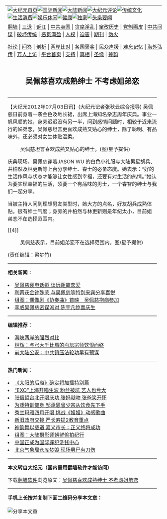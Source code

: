 <a name="1" id="1" target="_blank"></a><span id="1"></span>
<table align=center border="0"><tr><td colspan="2" VALIGN=TOP><a href="https://github.com/vkkpsn345/djy/blob/master/gb/nf1351518.md#1"><img src="https://raw.githubusercontent.com/vkkpsn345/www/master/t/djy/1.jpg" title="大纪元首页" alt="大纪元首页"></a><a href="https://github.com/vkkpsn345/djy/blob/master/gb/n24hr.md#1"><img src="https://raw.githubusercontent.com/vkkpsn345/www/master/t/djy/3.jpg" title="国际新闻" alt="国际新闻"></a><a href="https://github.com/vkkpsn345/djy/blob/master/gb/nsc413.md#1"><img src="https://raw.githubusercontent.com/vkkpsn345/www/master/t/djy/4.jpg" title="大陆新闻" alt="大陆新闻"></a><a href="https://github.com/vkkpsn345/djy/blob/master/gb/news392.md#1"><img src="https://raw.githubusercontent.com/vkkpsn345/www/master/t/djy/5.jpg" title="大纪元评论" alt="大纪元评论"></a><a href="https://github.com/vkkpsn345/djy/blob/master/gb/news2007.md#1"><img src="https://raw.githubusercontent.com/vkkpsn345/www/master/t/djy/6.jpg" title="传统文化" alt="传统文化"></a><a href="https://github.com/vkkpsn345/djy/blob/master/gb/news2008.md#1"><img src="https://raw.githubusercontent.com/vkkpsn345/www/master/t/djy/7.jpg" title="生活消费" alt="生活消费"></a><a href="https://github.com/vkkpsn345/djy/blob/master/gb/ncyule.md#1"><img src="https://raw.githubusercontent.com/vkkpsn345/www/master/t/djy/8.jpg" title="娱乐休闲" alt="娱乐休闲"></a><a href="https://github.com/vkkpsn345/djy/blob/master/gb/nsc1002.md#1"><img src="https://raw.githubusercontent.com/vkkpsn345/www/master/t/djy/9.jpg" title="健康" alt="健康"></a><a href="https://github.com/vkkpsn345/djy/blob/master/gb/nf6092.md#1"><img src="https://raw.githubusercontent.com/vkkpsn345/www/master/t/djy/10a.jpg" title="独家" alt="独家"></a><a href="https://github.com/vkkpsn345/djy/blob/master/gb/nf4514.md#1"><img src="https://raw.githubusercontent.com/vkkpsn345/www/master/t/djy/12a.jpg" title="头条要闻" alt="头条要闻"></a></td></tr>
<tr><td colspan="2" VALIGN=TOP><a target="_blank" href="https://github.com/vkkpsn345/www/blob/master/README.md?zsrh#1">翻墙</a> | <a target="_blank" href="https://github.com/vkkpsn345/djy/blob/master/gb/nf5657.md#1">三退</a> | <a target="_blank" href="https://github.com/vkkpsn345/djy/blob/master/gb/nf6124.md#1">诉江</a> | <a target="_blank" href="https://github.com/vkkpsn345/djy/blob/master/gb/nf1176117.md#1">中共卖国</a> | <a target="_blank" href="https://github.com/vkkpsn345/djy/blob/master/gb/nf5773.md#1">贪腐淫乱</a> | <a target="_blank" href="https://github.com/vkkpsn345/djy/blob/master/gb/nf1176115.md#1">窜改历史</a> | <a target="_blank" href="https://github.com/vkkpsn345/djy/blob/master/gb/nf1176107.md#1">党魁画皮</a> | <a target="_blank" href="https://github.com/vkkpsn345/djy/blob/master/gb/nf1320400.md#1">中共间谍</a> | <a target="_blank" href="https://github.com/vkkpsn345/djy/blob/master/gb/nf1176114.md#1">破坏传统</a> | <a target="_blank" href="https://github.com/vkkpsn345/ntdtv/blob/master/gb/prog447_1.md#1">恶贯满盈</a> | <a target="_blank" href="https://github.com/vkkpsn345/djy/blob/master/gb/ncid278.md#1">人权</a> | <a target="_blank" href="https://github.com/vkkpsn345/djy/blob/master/gb/nf1176111.md#1">迫害</a> | <a target="_blank" href="https://gitlab.com/szzdlab/mh-qikan/blob/master/README.md#1">期刊</a> | <a target="_blank" href="https://github.com/vkkpsn345/djy/blob/master/gb/nf5562.md#1">伪火</a></p><p><a target="_blank" href="https://github.com/vkkpsn345/djy/blob/master/gb/9p.md#1">社论</a> | <a target="_blank" href="https://github.com/vkkpsn345/djy/blob/master/gb/nf4378.md#1">问答</a> | <a target="_blank" href="https://github.com/vkkpsn345/djy/blob/master/gb/nf5792.md#1">剖析</a> | <a target="_blank" href="https://github.com/vkkpsn345/djy/blob/master/gb/nf5735.md#1">两岸比对</a> | <a target="_blank" href="https://github.com/vkkpsn345/djy/blob/master/gb/nf6119.md#1">各国褒奖</a> | <a target="_blank" href="https://github.com/vkkpsn345/djy/blob/master/gb/nf6120.md#1">民众声援</a> | <a target="_blank" href="https://github.com/vkkpsn345/djy/blob/master/gb/nf1188594.md#1">难忘记忆</a> | <a target="_blank" href="https://github.com/vkkpsn345/djy/blob/master/gb/nf3180.md#1">海外弘传</a> | <a target="_blank" href="https://github.com/vkkpsn345/djy/blob/master/gb/nf5410.md#1">万人上访</a> | <a target="_blank" href="https://github.com/vkkpsn345/www/blob/master/README.md?zsrh#1">平台首页</a> | <a target="_blank" href="https://github.com/vkkpsn345/djy/blob/master/gb/nf4386.md#1">支持</a> | <a target="_blank" href="https://github.com/vkkpsn345/djy/blob/master/gb/nf4389.md#1">真相</a> | <a target="_blank" href="https://github.com/vkkpsn345/djy/blob/master/gb/nf5790.md#1">圣缘</a> | <a target="_blank" href="https://github.com/vkkpsn345/djy/blob/master/gb/nf4786.md#1">神韵</a></td></tr>
<tr><td VALIGN=TOP width="626"><h2 align=center>吴佩慈喜欢成熟绅士 不考虑姐弟恋</h2>

<h6></h6>
<hr>
	<p>【大纪元2012年07月03日讯】(大纪元记者张秋云综合报导) <ahref="https://github.com/vkkpsn345/djy/blob/master/gb/tag/%E5%90%B4%E4%BD%A9%E6%85%88.md#1">吴佩慈</a>日前身着一袭金色及地长裙，出席上海知名杂志周年庆典。事业一帆风顺的她，身旁迟迟没有另一半，问到感情问题时，相较于近来流行的姊弟恋，吴佩慈坦言更喜欢成熟又贴心的绅士，除了聪明、有品味外，还必须对女生体贴温柔。<br />
	<figure id="attachment_6601259" aria-describedby="caption-attachment-6601259" style="width: 400px" class="wp-caption aligncenter"><ahref=" https://i.epochtimes.com/assets/uploads/2012/07/1207021325031487.jpg" target="_blank" rel="noreferrer noopener"></a><figcaption id="caption-attachment-6601259" class="wp-caption-text"><ahref="https://github.com/vkkpsn345/djy/blob/master/gb/tag/%E5%90%B4%E4%BD%A9%E6%85%88.md#1">吴佩慈</a>坦言喜欢成熟又贴心的绅士。(图/星予提供)</figcaption></figure></p>
<p>庆典现场，吴佩慈穿着JASON WU 的白色小礼服与大陆男星<ahref="https://github.com/vkkpsn345/djy/blob/master/gb/tag/%E8%83%A1%E5%85%B5.md#1">胡兵</a>、<ahref="https://github.com/vkkpsn345/djy/blob/master/gb/tag/%E4%BA%95%E6%9F%8F%E7%84%B6.md#1">井柏然</a>及<ahref="https://github.com/vkkpsn345/djy/blob/master/gb/tag/%E6%9E%97%E6%9B%B4%E6%96%B0.md#1">林更新</a>等上台分享绅士、睿士的必备态度。她表示：“好的生活作风与状态才能够让女性感到幸福，还要有对生活的热情。”她认为要实现幸福的生活，须要一个有品味的男士，一个睿智的绅士与我们一起分享。 </p>
<p>当被主持人问到理想男友类型时，她大方的点名，好友<ahref="https://github.com/vkkpsn345/djy/blob/master/gb/tag/%E8%83%A1%E5%85%B5.md#1">胡兵</a>成熟体贴，很有绅士气度；身旁的<ahref="https://github.com/vkkpsn345/djy/blob/master/gb/tag/%E4%BA%95%E6%9F%8F%E7%84%B6.md#1">井柏然</a>与<ahref="https://github.com/vkkpsn345/djy/blob/master/gb/tag/%E6%9E%97%E6%9B%B4%E6%96%B0.md#1">林更新</a>则是年纪太小，目前姐弟恋不在选择范围内。</p>
<p>[[4]]<br />
	<figure id="attachment_6601266" aria-describedby="caption-attachment-6601266" style="width: 400px" class="wp-caption aligncenter"><ahref=" https://i.epochtimes.com/assets/uploads/2012/07/1207021325161487.jpg" target="_blank" rel="noreferrer noopener"></a><figcaption id="caption-attachment-6601266" class="wp-caption-text">吴佩慈表示，目前姐弟恋不在选择范围内。图/星予提供)</figcaption></figure></p>
<p>(责任编辑：梁梦竹)</p>
	
<hr>


<strong>相关新闻：</strong>
<li><a href="https://github.com/vkkpsn345/djy/blob/master/gb/8/10/22/n2304766.md#1">吴佩慈褒电话粥 谈远距离恋爱</a></li>
<li><a href="https://github.com/vkkpsn345/djy/blob/master/gb/8/11/4/n2319279.md#1">利菁获金钟殊荣 与吴佩慈等特别来宾分享喜悦</a></li>
<li><a href="https://github.com/vkkpsn345/djy/blob/master/gb/9/1/23/n2407025.md#1">组图：偶像剧《协奏曲》首映　吴佩慈抱病参加</a></li>
<li><a href="https://github.com/vkkpsn345/djy/blob/master/gb/9/1/28/n2411134.md#1">李威吴佩慈密谋派对 陈宇凡惊喜庆生</a></li>
<hr>


<strong>编辑推荐：</strong>
<li><a href="https://github.com/upjkzu3674/djy/blob/master/gb/8/12/18/n2367165.md?dfh#1" target="_blank">海峡两岸的强烈对比</a></li><li><a href="https://github.com/tsiac2612/djy/blob/master/gb/19/2/2/n11020634.md#1" target="_blank">林辉：与张大千比肩的画坛宗师饮恨而终</a></li><li><a href="https://github.com/tsiac2612/djy/blob/master/gb/19/6/28/n11352168.md#1" target="_blank">前大陆公安：中共镇压法轮功早有预谋</a></li>
<hr>

<strong>热门新闻：</strong>
<li><a href="https://github.com/vkkpsn345/djy/blob/master/gb/16/3/30/n7472360.md#1">《太阳的后裔》确定将加播特别篇</a></li>
<li><a href="https://github.com/vkkpsn345/djy/blob/master/gb/16/3/28/n7466348.md#1">“EXO”上海开唱生波 粉丝被坑 艺人也亏大</a></li>
<li><a href="https://github.com/vkkpsn345/djy/blob/master/gb/16/3/28/n7465816.md#1">张信哲台北开唱庆功 张妈献吻 张爸笑开怀</a></li>
<li><a href="https://github.com/vkkpsn345/djy/blob/master/gb/16/3/28/n7465567.md#1">为戏特训健身 邹承恩曾少宗从饮食先下手</a></li>
<li><a href="https://github.com/vkkpsn345/djy/blob/master/gb/16/3/28/n7465422.md#1">秀兰玛雅四月开唱 挑战《姐姐》动感歌曲</a></li>
<li><a href="https://github.com/vkkpsn345/djy/blob/master/gb/16/3/29/n7469625.md#1">新旧政府交接  严长寿提2教育重点</a></li>
<li><a href="https://github.com/vkkpsn345/djy/blob/master/gb/16/3/29/n7469621.md#1">神韵舞以载道 嘉义市长：正义终将成功</a></li>
<li><a href="https://github.com/vkkpsn345/djy/blob/master/gb/16/3/29/n7469609.md#1">组图：大陆摄影师朝鲜偷拍纪行</a></li>
<li><a href="https://github.com/vkkpsn345/djy/blob/master/gb/16/3/28/n7467281.md#1">中国正成为国际罪犯洗钱中心</a></li>
<li><a href="https://github.com/vkkpsn345/djy/blob/master/gb/16/3/28/n7466924.md#1">北京气象局仓库焚毁 现场男尸有刀伤</a></li>
<hr>

<strong>本文转自<a href="https://www.epochtimes.com">大纪元</a>（国内需用<a href="https://github.com/vkkpsn345/www/blob/master/README.md#8">翻墙软件</a>才能访问）</strong><p>下载<a href="https://github.com/vkkpsn345/www/blob/master/README.md#8">翻墙软件</a>浏览原文：<a href="https://www.epochtimes.com/gb/12/7/3/n3626318.htm">吴佩慈喜欢成熟绅士 不考虑姐弟恋</a></p><hr>

<strong>手机上长按并复制下面二维码分享本文章：</strong><br><br><img src="https://chart.apis.google.com/chart?cht=qr&chs=240x240&choe=UTF-8&chld=M|2&chl=https://github.com/vkkpsn345/djy/blob/master/gb/12/7/3/n3626318.md%231" title="分享本文章"></td><td VALIGN=TOP><a href="https://github.com/vkkpsn345/djy/blob/master/gb/16/1/21/n4622075.md?dfh#1" target="_blank"><img src="https://raw.githubusercontent.com/vkkpsn345/djy/master/gb/300/wei-f1.jpg" title="中共的伪火骗局"  alt="中共的伪火骗局"></a><br><a href="https://github.com/vkkpsn345/www/blob/master/README.md?dfh#9" target="_blank"><img src="https://raw.githubusercontent.com/vkkpsn345/djy/master/gb/300/yong-h.jpg" title="永恒的见证"  alt="永恒的见证"></a><br><a href="https://github.com/vkkpsn345/djy/blob/master/gb/13/9/29/n3974789.md?dfh#1" target="_blank"><img src="https://raw.githubusercontent.com/vkkpsn345/djy/master/gb/300/shang-lnz.jpg" title="善良女子被中共投男牢"  alt="善良女子被中共投男牢"></a><br><a href="https://github.com/vkkpsn345/djy/blob/master/gb/16/3/16/n4663449.md?dfh#1" target="_blank"><img src="https://raw.githubusercontent.com/vkkpsn345/djy/master/gb/300/huo-z3.jpg" title="警卫目击活摘器官"  alt="警卫目击活摘器官"></a><br><a href="https://github.com/vkkpsn345/djy/blob/master/gb/16/8/7/n8177641.md?dfh#1" target="_blank"><img src="https://raw.githubusercontent.com/vkkpsn345/djy/master/gb/300/huo-z4.jpg" title="证人描述活摘恐怖"  alt="证人描述活摘恐怖"></a><br><a href="https://github.com/vkkpsn345/djy/blob/master/gb/10/4/19/n2881569.md?dfh#1" target="_blank"><img src="https://raw.githubusercontent.com/vkkpsn345/djy/master/gb/300/huo-z1.jpg" title="揭开活摘器官黑幕"  alt="揭开活摘器官黑幕"></a><br><a href="https://github.com/vkkpsn345/djy/blob/master/gb/10/11/7/n3077476.md?dfh#1" target="_blank"><img src="https://raw.githubusercontent.com/vkkpsn345/djy/master/gb/300/ma-ks.jpg" title="马克思的成魔之路"  alt="马克思的成魔之路"></a><br><a href="https://github.com/vkkpsn345/djy/blob/master/gb/14/6/9/n4173977.md?dfh#1" target="_blank"><img src="https://raw.githubusercontent.com/vkkpsn345/djy/master/gb/300/chang-zs.jpg" title="藏字石 蕴天机"  alt="藏字石 蕴天机"></a><br><a href="https://github.com/vkkpsn345/djy/blob/master/gb/18/5/10/n10381511.md?dfh#1" target="_blank"><img src="https://raw.githubusercontent.com/vkkpsn345/djy/master/gb/300/st1.jpg" title="关注三亿人三退"  alt="关注三亿人三退"></a><br><a href="https://github.com/vkkpsn345/djy/blob/master/gb/18/3/21/n10237682.md?dfh#1" target="_blank"><img src="https://raw.githubusercontent.com/vkkpsn345/djy/master/gb/300/jie-t.jpg" title="解体中共复兴中华"  alt="解体中共复兴中华"></a><br><a href="https://github.com/vkkpsn345/djy/blob/master/gb/9/2/9/n2422991.md?dfh#1" target="_blank"><img src="https://raw.githubusercontent.com/vkkpsn345/djy/master/gb/300/gao-zs.jpg" title="中共迫害良心律师"  alt="中共迫害良心律师"></a><br><a href="https://github.com/vkkpsn345/djy/blob/master/gb/18/12/9/n10900044.md?dfh#1" target="_blank"><img src="https://raw.githubusercontent.com/vkkpsn345/djy/master/gb/300/sj1.jpg" title="三百多万人举报江泽民"  alt="三百多万人举报江泽民"></a><br><a href="https://github.com/vkkpsn345/djy/blob/master/gb/18/8/28/n10672014.md?dfh#1" target="_blank"><img src="https://raw.githubusercontent.com/vkkpsn345/djy/master/gb/300/sj2.jpg" title="这些官员为何起诉江泽民"  alt="这些官员为何起诉江泽民"></a><br><a href="https://github.com/vkkpsn345/djy/blob/master/gb/8/12/18/n2367165.md?dfh#1" target="_blank"><img src="https://raw.githubusercontent.com/vkkpsn345/djy/master/gb/300/liangan.jpg" title="海峡两岸的强烈对比"  alt="海峡两岸的强烈对比"></a><br><a href="https://github.com/vkkpsn345/djy/blob/master/gb/15/12/10/n4593139.md?dfh#1" target="_blank"><img src="https://raw.githubusercontent.com/vkkpsn345/djy/master/gb/300/jia-ndzl.jpg" title="加拿大总理的贺信"  alt="加拿大总理的贺信"></a><br><a href="https://github.com/vkkpsn345/djy/blob/master/gb/11/6/17/n3289382.md?dfh#1" target="_blank"><img src="https://raw.githubusercontent.com/vkkpsn345/djy/master/gb/300/xiao-wd.jpg" title="探寻真相兼听则明"  alt="探寻真相兼听则明"></a><br><a href="https://github.com/vkkpsn345/djy/blob/master/gb/18/10/27/n10812623.md?dfh#1" target="_blank"><img src="https://raw.githubusercontent.com/vkkpsn345/djy/master/gb/300/yindu.jpg" title="印度媒体报道东方"  alt="印度媒体报道东方"></a><br><a href="https://github.com/vkkpsn345/djy/blob/master/gb/18/6/9/n10469652.md?dfh#1" target="_blank"><img src="https://raw.githubusercontent.com/vkkpsn345/djy/master/gb/300/xie-j.jpg" title="不一样的海外校园"  alt="不一样的海外校园"></a><br><a href="https://github.com/vkkpsn345/djy/blob/master/gb/7/4/5/n1669415.md?dfh#1" target="_blank"><img src="https://raw.githubusercontent.com/vkkpsn345/djy/master/gb/300/li-up.jpg" title="从大师到徒弟的传奇"  alt="从大师到徒弟的传奇"></a><br><a href="https://github.com/vkkpsn345/djy/blob/master/gb/17/5/26/n9191512.md?dfh#1" target="_blank"><img src="https://raw.githubusercontent.com/vkkpsn345/djy/master/gb/300/zfl2.jpg" title="亿万人与东方一本奇书"  alt="亿万人与东方一本奇书"></a><br><a href="https://github.com/vkkpsn345/djy/blob/master/gb/13/11/27/n4020290.md?dfh#1" target="_blank"><img src="https://raw.githubusercontent.com/vkkpsn345/djy/master/gb/300/zhen-h.jpg" title="大陆见不到的震撼场面"  alt="大陆见不到的震撼场面"></a><br><a href="https://github.com/vkkpsn345/djy/blob/master/gb/15/7/17/n4482910.md?dfh#1" target="_blank"><img src="https://raw.githubusercontent.com/vkkpsn345/djy/master/gb/300/dalu-sk.jpg" title="人心向善 大陆当初盛况"  alt="人心向善 大陆当初盛况"></a><br><a href="https://github.com/vkkpsn345/djy/blob/master/gb/19/1/5/n10955468.md?dfh#1" target="_blank"><img src="https://raw.githubusercontent.com/vkkpsn345/djy/master/gb/300/zfl1.jpg" title="追寻真理 这书讲什么"  alt="追寻真理 这书讲什么"></a><br><a href="https://github.com/vkkpsn345/www/blob/master/README.md?dfh#1" target="_blank"><img src="https://raw.githubusercontent.com/vkkpsn345/djy/master/gb/300/fq1.jpg" title="下载免费翻墙软件"  alt="下载免费翻墙软件"></a><br></td></tr></table>
